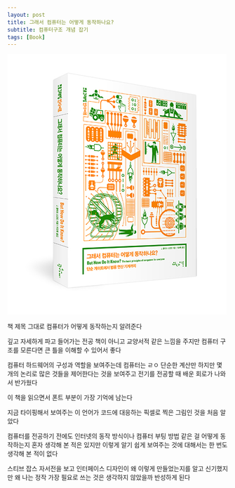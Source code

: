 ```yaml
---
layout: post
title: 그래서 컴퓨터는 어떻게 동작하나요?
subtitle: 컴퓨터구조 개념 잡기
tags: [Book]
---
```


![but-how-do-it-know](assets/img/but-how-do-it-know.jpg)


책 제목 그대로 컴퓨터가 어떻게 동작하는지 알려준다  

깊고 자세하게 파고 들어가는 전공 책이 아니고 교양서적 같은 느낌을 주지만 컴퓨터 구조를 모른다면 큰 틀을 이해할 수 있어서 좋다  

컴퓨터 하드웨어의 구성과 역할을 보여주는데 컴퓨터는 ㄹㅇ 단순한 계산만 하지만 몇 개의 논리로 많은 것들을 제어한다는 것을 보여주고 전기를 전공할 때 배운 회로가 나와서 반가웠다  

이 책을 읽으면서 폰트 부분이 가장 기억에 남는다  

지금 타이핑해서 보여주는 이 언어가 코드에 대응하는 픽셀로 찍은 그림인 것을 처음 알았다  

컴퓨터를 전공하기 전에도 인터넷의 동작 방식이나 컴퓨터 부팅 방법 같은 걸 어떻게 동작하는지 혼자 생각해 본 적은 있지만 이렇게 알기 쉽게 보여주는 것에 대해서는 한 번도 생각해 본 적이 없다  

스티브 잡스 자서전을 보고 인터페이스 디자인이 왜 이렇게 만들었는지를 알고 신기했지만 왜 나는 정작 가장 필요로 쓰는 것은 생각하지 않았을까 반성하게 된다  
